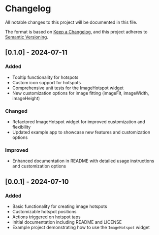# Changelog

All notable changes to this project will be documented in this file.

The format is based on [Keep a Changelog](https://keepachangelog.com/en/1.0.0/),
and this project adheres to [Semantic Versioning](https://semver.org/spec/v2.0.0.html).

## [0.1.0] - 2024-07-11

### Added
- Tooltip functionality for hotspots
- Custom icon support for hotspots
- Comprehensive unit tests for the ImageHotspot widget
- New customization options for image fitting (imageFit, imageWidth, imageHeight)

### Changed
- Refactored ImageHotspot widget for improved customization and flexibility
- Updated example app to showcase new features and customization options

### Improved
- Enhanced documentation in README with detailed usage instructions and customization options

## [0.0.1] - 2024-07-10

### Added
- Basic functionality for creating image hotspots
- Customizable hotspot positions
- Actions triggered on hotspot taps
- Initial documentation including README and LICENSE
- Example project demonstrating how to use the `ImageHotspot` widget